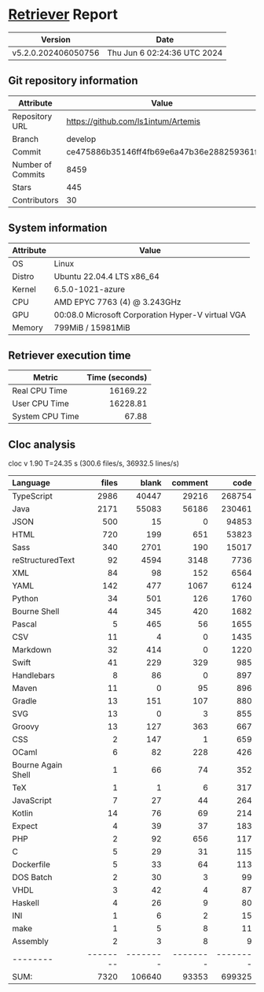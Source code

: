 # [Retriever](https://github.com/PalladioSimulator/Palladio-ReverseEngineering-Retriever) Report
| Version | Date |
| ------- | ---- |
| v5.2.0.202406050756 | Thu Jun  6 02:24:36 UTC 2024 |

## Git repository information
|      Attribute    | Value |
| ----------------- | ----- |
| Repository URL    | https://github.com/ls1intum/Artemis |
| Branch            | develop |
| Commit            | ce475886b35146ff4fb69e6a47b36e288259361f |
| Number of Commits | 8459 |
| Stars             | 445 |
| Contributors      | 30 |


## System information
| Attribute | Value |
| --------- | ----- |
| OS | Linux  |
| Distro | Ubuntu 22.04.4 LTS x86_64  |
| Kernel | 6.5.0-1021-azure  |
| CPU | AMD EPYC 7763 (4) @ 3.243GHz  |
| GPU | 00:08.0 Microsoft Corporation Hyper-V virtual VGA  |
| Memory | 799MiB / 15981MiB  |

## Retriever execution time
| Metric | Time (seconds) |
| --- | ---: |
| Real CPU Time | 16169.22 |
| User CPU Time | 16228.81 |
| System CPU Time | 67.88 |
<!--
Explainations:
- __Real CPU Time__: actual time the command has run (can be less than total time spent in user and system mode for multi-threaded processes)
- __User CPU Time__: time the command has spent running in user mode
- __System CPU Time__: time the command has spent running in system or kernel mode
-->

## Cloc analysis
cloc v 1.90  T=24.35 s (300.6 files/s, 36932.5 lines/s)

Language|files|blank|comment|code
:-------|-------:|-------:|-------:|-------:
TypeScript|2986|40447|29216|268754
Java|2171|55083|56186|230461
JSON|500|15|0|94853
HTML|720|199|651|53823
Sass|340|2701|190|15017
reStructuredText|92|4594|3148|7736
XML|84|98|152|6564
YAML|142|477|1067|6124
Python|34|501|126|1760
Bourne Shell|44|345|420|1682
Pascal|5|465|56|1655
CSV|11|4|0|1435
Markdown|32|414|0|1220
Swift|41|229|329|985
Handlebars|8|86|0|897
Maven|11|0|95|896
Gradle|13|151|107|880
SVG|13|0|3|855
Groovy|13|127|363|667
CSS|2|147|1|659
OCaml|6|82|228|426
Bourne Again Shell|1|66|74|352
TeX|1|1|6|317
JavaScript|7|27|44|264
Kotlin|14|76|69|214
Expect|4|39|37|183
PHP|2|92|656|117
C|5|29|31|115
Dockerfile|5|33|64|113
DOS Batch|2|30|3|99
VHDL|3|42|4|87
Haskell|4|26|9|80
INI|1|6|2|15
make|1|5|8|11
Assembly|2|3|8|9
--------|--------|--------|--------|--------
SUM:|7320|106640|93353|699325
